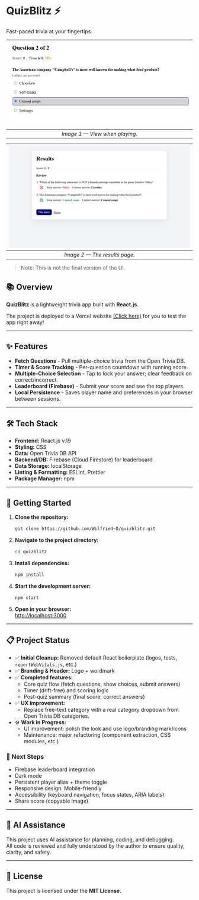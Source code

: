 # QuizBlitz ⚡

Fast-paced trivia at your fingertips.

| ![App Preview](preview-app-play-view.png) |
| :---------------------------------------: |
|      _Image 1 — View when playing._       |

| ![App Preview](preview-app-results-view.png) |
| :------------------------------------------: |
|        _Image 2 — The results page._         |

> Note: This is not the final version of the UI.

## 📚 Overview

**QuizBlitz** is a lightweight trivia app built with **React.js**.

The project is deployed to a Vercel website [(Click here)](quizblitz-tawny.vercel.app) for you to test the app right away!

---

## ✨ Features

- **Fetch Questions** - Pull multiple-choice trivia from the Open Trivia DB.
- **Timer & Score Tracking** - Per-question countdown with running score.
- **Multiple-Choice Selection** - Tap to lock your answer; clear feedback on correct/incorrect.
- **Leaderboard (Firebase)** - Submit your score and see the top players.
- **Local Persistence** - Saves player name and preferences in your browser between sessions.

---

## 🛠️ Tech Stack

- **Frontend:** React.js v.19
- **Styling:** CSS
- **Data:** Open Trivia DB API
- **Backend/DB:** Firebase (Cloud Firestore) for leaderboard
- **Data Storage:** localStorage
- **Linting & Formatting:** ESLint, Prettier
- **Package Manager:** npm

---

## 🚀 Getting Started

1. **Clone the repository:**

    ```bash
    git clone https://github.com/Wilfried-O/quizblitz.git
    ```

2. **Navigate to the project directory:**

    ```bash
    cd quizblitz
    ```

3. **Install dependencies:**

    ```bash
    npm install
    ```

4. **Start the development server:**

    ```bash
    npm start
    ```

5. **Open in your browser:**  
   [http://localhost:3000](http://localhost:3000)

---

## 📋 Project Status

- ✅ **Initial Cleanup:** Removed default React boilerplate (logos, tests, `reportWebVitals.js`, etc.)
- ✅ **Branding & Header:** Logo + wordmark
- ✅ **Completed features:**
    - Core quiz flow (fetch questions, show choices, submit answers)
    - Timer (drift-free) and scoring logic
    - Post-quiz summary (final score, correct answers)
- ✅ **UX improvement:**
    - Replace free-text category with a real category dropdown from Open Trivia DB categories.
- ⚙️ **Work in Progress:**
    - UI improvement: polish the look and use logo/branding mark/icons
    - Maintenance: major refactoring (component extraction, CSS modules, etc.)

### 🧭 Next Steps

- Firebase leaderboard integration
- Dark mode
- Persistent player alias + theme toggle
- Responsive design: Mobile-friendly
- Accessibility (keyboard navigation, focus states, ARIA labels)
- Share score (copyable image)

---

## 🤖 AI Assistance

This project uses AI assistance for planning, coding, and debugging.  
All code is reviewed and fully understood by the author to ensure quality, clarity, and safety.

---

## 📄 License

This project is licensed under the **MIT License**.
